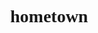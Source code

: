 # hometown
<!DOCTYPE html>
<html>
<head>
    <meta http-equiv="Content-Type" content="text/html; charset=utf-8" />
    <meta name="viewport" content="initial-scale=1.0, user-scalable=no" />
    <style type="text/css">
        body, html, #allmap {
            width: 100%;
            height: 100%;
            overflow: hidden;
            margin: 0;
            font-family: "微软雅黑";
        }
    </style>
    <script type="text/javascript" src="//api.map.baidu.com/api?type=webgl&v=1.0&ak=GAx6DkvjPf1zXCjGDDcGhjN4rCDYIwml"></script>
    <title>计网作业 唐渝 3190104975</title>
</head>
<body>
    <div id="allmap"></div>
</body>
</html>
<script type="text/javascript">

    // 百度地图API功能
    var map = new BMapGL.Map("allmap");    // 创建Map实例
    map.centerAndZoom(new BMapGL.Point(105.33, 30.10), 11);  // 初始化地图,设置中心点坐标和地图级别
    map.enableScrollWheelZoom(true);     //开启鼠标滚轮缩放

    var point = new BMapGL.Point(105.33, 30.10);
    var marker = new BMapGL.Marker(point);  // 创建标注
    map.addOverlay(marker);              // 将标注添加到地图中

    var sContent =
"<h4 style='margin:0 0 5px 0;padding:0.2em 0'>四川省安岳县</h4>" +
"< img style='float:right;margin:4px' id='imgDemo' src='https://gimg2.baidu.com/image_search/src=http%3A%2F%2Fqqpublic.qpic.cn%2Fqq_public%2F0%2F0-389664588-23F05694EF4EF5F518A3A02A8582A206%2F0%3Ffmt%3Djpg%26amp%3Bsize%3D88%26amp%3Bh%3D531%26amp%3Bw%3D900%26amp%3Bppv%3D1&refer=http%3A%2F%2Fqqpublic.qpic.cn&app=2002&size=f9999,10000&q=a80&n=0&g=0n&fmt=auto?sec=1649837609&t=66b2e95871444d049e9947aedbc9d464' width='200' height='104' title='安岳柠檬基地'/>"  +
"<p style='margin:0;line-height:1.5;font-size:13px;text-indent:2em'>安岳县，隶属四川省资阳市，位于四川盆地中部，成渝经济区腹心和成都、重庆的直线中点，誉“成渝之心”；地跨东经104°56′51″～105°45′14″，北纬29°40′32″～30°18′53″之间</p >" + "<a style='color:#87CEFA;text-decoration:none;' href=' '>更多信息见百度百科</ a>"
    "</div>";

    var infoWindow = new BMapGL.InfoWindow(sContent);     // marker添加点击事件
    marker.addEventListener('click', function () {
        this.openInfoWindow(infoWindow);
        // 图片加载完毕重绘infoWindow
        document.getElementById('imgD
